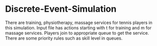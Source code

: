 # Discrete-Event-Simulation
There are training, physiotherapy, massage services for tennis players in this simulation. Input file has actions starting with t for training and m for massage services. Players join to appropriate queue to get the service. There are some priority rules such as skill level in queues.
